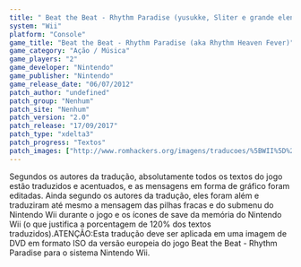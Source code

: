 ```yaml
---
title: " Beat the Beat - Rhythm Paradise (yusukke, Sliter e grande elenco)"
system: "Wii"
platform: "Console"
game_title: "Beat the Beat - Rhythm Paradise (aka Rhythm Heaven Fever)"
game_category: "Ação / Música"
game_players: "2"
game_developer: "Nintendo"
game_publisher: "Nintendo"
game_release_date: "06/07/2012"
patch_author: "undefined"
patch_group: "Nenhum"
patch_site: "Nenhum"
patch_version: "2.0"
patch_release: "17/09/2017"
patch_type: "xdelta3"
patch_progress: "Textos"
patch_images: ["http://www.romhackers.org/imagens/traducoes/%5BWII%5D%20Beat%20the%20Beat%20Rhythm%20Paradise%20-%20yusukke%20e%20grande%20elenco%20-%201.jpg","http://www.romhackers.org/imagens/traducoes/%5BWII%5D%20Beat%20the%20Beat%20Rhythm%20Paradise%20-%20yusukke%20e%20grande%20elenco%20-%202.jpg","http://www.romhackers.org/imagens/traducoes/%5BWII%5D%20Beat%20the%20Beat%20Rhythm%20Paradise%20-%20yusukke%20e%20grande%20elenco%20-%203.jpg"]
---
```

Segundos os autores da tradução, absolutamente todos os textos do jogo estão traduzidos e acentuados, e as mensagens em forma de gráfico foram editadas. Ainda segundo os autores da tradução, eles foram além e traduziram até mesmo a mensagem das pilhas fracas e do submenu do Nintendo Wii durante o jogo e os ícones de save da memória do Nintendo Wii (o que justifica a porcentagem de 120% dos textos traduzidos).ATENÇÃO:Esta tradução deve ser aplicada em uma imagem de DVD em formato ISO da versão europeia do jogo Beat the Beat - Rhythm Paradise para o sistema Nintendo Wii.